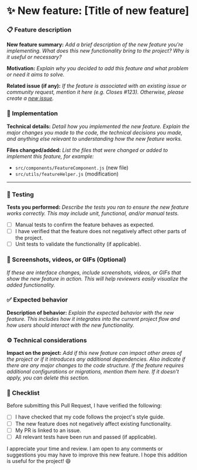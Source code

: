 # ✨ New feature: [Title of new feature]

### 📋 Feature description

**New feature summary:**
_Add a brief description of the new feature you're implementing. What does this new functionality bring to the project? Why is it useful or necessary?_

**Motivation:**
_Explain why you decided to add this feature and what problem or need it aims to solve._

**Related issue (if any):**
_If the feature is associated with an existing issue or community request, mention it here (e.g. Closes #123). Otherwise, please create a [new issue][issue]._

### 🔧 Implementation

**Technical details:**
_Detail how you implemented the new feature. Explain the major changes you made to the code, the technical decisions you made, and anything else relevant to understanding how the new feature works._

**Files changed/added:**
_List the files that were changed or added to implement this feature, for example:_

- `src/components/FeatureComponent.js` (new file)
- `src/utils/featureHelper.js` (modification)

---

### 🧪 Testing

**Tests you performed:**
_Describe the tests you ran to ensure the new feature works correctly. This may include unit, functional, and/or manual tests._

- [ ] Manual tests to confirm the feature behaves as expected.
- [ ] I have verified that the feature does not negatively affect other parts of the project.
- [ ] Unit tests to validate the functionality (if applicable).

### 📸 Screenshots, videos, or GIFs (Optional)

_If these are interface changes, include screenshots, videos, or GIFs that show the new feature in action. This will help reviewers easily visualize the added functionality._

### ✅ Expected behavior

**Description of behavior:**
_Explain the expected behavior with the new feature. This includes how it integrates into the current project flow and how users should interact with the new functionality._

### ⚙️ Technical considerations

**Impact on the project:**
_Add if this new feature can impact other areas of the project or if it introduces any additional dependencies. Also indicate if there are any major changes to the code structure._
_If the feature requires additional configurations or migrations, mention them here. If it doesn't apply, you can delete this section._

### 🔄 Checklist

Before submitting this Pull Request, I have verified the following:

- [ ] I have checked that my code follows the project's style guide.
- [ ] The new feature does not negatively affect existing functionality.
- [ ] My PR is linked to an issue.
- [ ] All relevant tests have been run and passed (if applicable).

I appreciate your time and review. I am open to any comments or suggestions you may have to improve this new feature. I hope this addition is useful for the project! 😄

[issue]: https://github.com/bossbaby-baymax/Portfolio-js/issues/new